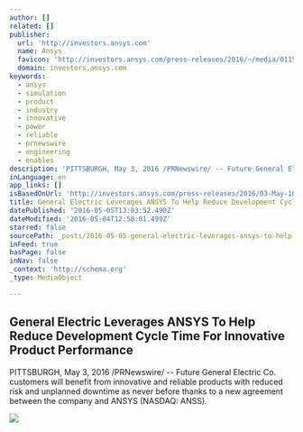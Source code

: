 ```yaml
---
author: []
related: []
publisher:
  url: 'http://investors.ansys.com'
  name: Ansys
  favicon: 'http://investors.ansys.com/press-releases/2016/~/media/01155B2E8AAB4FA0A235D9B58D0609E1.ico'
  domain: investors.ansys.com
keywords:
  - ansys
  - simulation
  - product
  - industry
  - innovative
  - power
  - reliable
  - prnewswire
  - engineering
  - enables
description: 'PITTSBURGH, May 3, 2016 /PRNewswire/ -- Future General Electric Co. customers will benefit from innovative and reliable products with reduced risk and unplanned downtime as never before thanks to a new agreement between the company and ANSYS (NASDAQ: ANSS).'
inLanguage: en
app_links: []
isBasedOnUrl: 'http://investors.ansys.com/press-releases/2016/03-May-16-121134446'
title: General Electric Leverages ANSYS To Help Reduce Development Cycle Time For Innovative Product Performance
datePublished: '2016-05-05T13:03:52.490Z'
dateModified: '2016-05-04T12:58:01.499Z'
starred: false
sourcePath: _posts/2016-05-05-general-electric-leverages-ansys-to-help-reduce-development.md
inFeed: true
hasPage: false
inNav: false
_context: 'http://schema.org'
_type: MediaObject

---
```

<article style=""><h1>General Electric Leverages ANSYS To Help Reduce Development Cycle Time For Innovative Product Performance</h1><p>PITTSBURGH, May 3, 2016 /PRNewswire/ -- Future General Electric Co. customers will benefit from innovative and reliable products with reduced risk and unplanned downtime as never before thanks to a new agreement between the company and ANSYS (NASDAQ: ANSS).</p><img src="http://photos.prnewswire.com/prnvar/20130430/NE03388LOGO" /></article>
